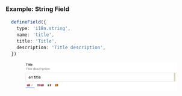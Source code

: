 ### Example: String Field
```ts
  defineField({
    type: 'i18n.string',
    name: 'title',
    title: 'Title',
    description: 'Title description',
  })
```
<p align="center">
  <img width="80%" src="https://raw.githubusercontent.com/williamiommi/sanity-plugin-i18n-fields/main/docs/images/examples/string-field.jpg" alt="Example: String Field" />
</p>